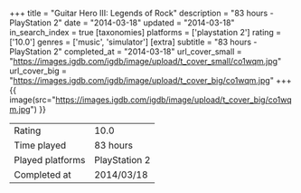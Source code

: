+++
title = "Guitar Hero III: Legends of Rock"
description = "83 hours - PlayStation 2"
date = "2014-03-18"
updated = "2014-03-18"
in_search_index = true
[taxonomies]
platforms = ['playstation 2']
rating = ['10.0']
genres = ['music', 'simulator']
[extra]
subtitle = "83 hours - PlayStation 2"
completed_at = "2014-03-18"
url_cover_small = "https://images.igdb.com/igdb/image/upload/t_cover_small/co1wqm.jpg"
url_cover_big = "https://images.igdb.com/igdb/image/upload/t_cover_big/co1wqm.jpg"
+++
{{ image(src="https://images.igdb.com/igdb/image/upload/t_cover_big/co1wqm.jpg") }}

|              |            |
| ------------ | ---------- |
| Rating       | 10.0 |
| Time played  | 83 hours |
| Played platforms    | PlayStation 2 |
| Completed at | 2014/03/18 |


